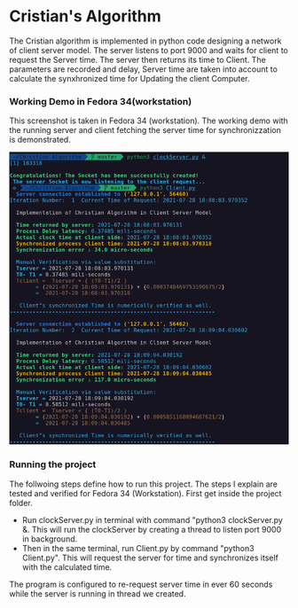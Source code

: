 # Cristian's Algorithm

The Cristian algorithm is implemented in python code designing a network of client server model. The server listens to port 9000 and waits for client to request the Server time. 
The server then returns its time to Client. The parameters are recorded and delay, Server time are taken into account to calculate the synxhronized time for Updating the client Computer. 

### Working Demo in Fedora 34(workstation)

This screenshot is taken in Fedora 34 (workstation). The working demo with the running server and client fetching the server time for synchronizzation is demonstrated.

![alt text](https://raw.githubusercontent.com/devibhattaraii/Cristian-Algorithm/master/WorkingDemo.png)

### Running the project

The follwoing steps define how to run this project. The steps I explain are tested and verified for Fedora 34 (Workstation). First get inside the project folder.
- Run clockServer.py in terminal with command "python3 clockServer.py &. 
  This will run the clockServer by creating a thread to listen port 9000 in background.
- Then in the same terminal, run Client.py by command "python3 Client.py". 
  This will request the server for time and synchronizes itself with the calculated time.
  
 The program is configured to re-request server time in ever 60 seconds while the server is running in thread we created.
